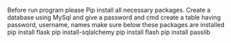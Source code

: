 Before run program please Pip install all necessary packages.
Create a database using MySql and give a password and cmd create a table having password, username, names
make sure below these packages are installed
pip install flask
pip install-sqlalchemy
pip install flash
pip install passlib
